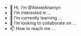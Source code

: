 - 👋 Hi, I’m @AlexeiAnaniyn
- 👀 I’m interested in ...
- 🌱 I’m currently learning ...
- 💞️ I’m looking to collaborate on ...
- 📫 How to reach me ...

<!---
AlexeiAnaniyn/AlexeiAnaniyn is a ✨ special ✨ repository because its `README.md` (this file) appears on your GitHub profile.
You can click the Preview link to take a look at your changes.
--->
